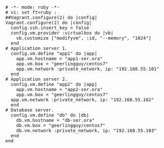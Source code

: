 <pre>
# -*- mode: ruby -*-
# vi: set ft=ruby :
##Vagrant.configure(2) do |config|
Vagrant.configure(2) do |config|
  config.ssh.insert_key = false
  config.vm.provider :virtualbox do |vb|
    vb.customize ["modifyvm", :id, "--memory", "1024"]
  end
# Application server 1.
  config.vm.define "app1" do |app|
    app.vm.hostname = "app1-ser.ora"
    app.vm.box = "geerlingguy/centos7"
    app.vm.network :private_network, ip: "192.168.55.101"
  end
# Application server 2.
  config.vm.define "app2" do |app|
    app.vm.hostname = "app2-ser.ora"
    app.vm.box = "geerlingguy/centos7"
  app.vm.network :private_network, ip: "192.168.55.102"
  end
# Database server.
  config.vm.define "db" do |db|
    db.vm.hostname = "db-ser.ora"
    db.vm.box = "geerlingguy/centos7"
    db.vm.network :private_network, ip: "192.168.55.103"
  end
end
</pre>
